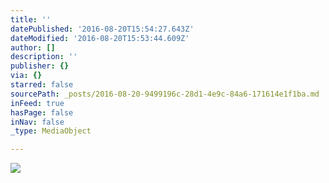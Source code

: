 ```yaml
---
title: ''
datePublished: '2016-08-20T15:54:27.643Z'
dateModified: '2016-08-20T15:53:44.609Z'
author: []
description: ''
publisher: {}
via: {}
starred: false
sourcePath: _posts/2016-08-20-9499196c-28d1-4e9c-84a6-171614e1f1ba.md
inFeed: true
hasPage: false
inNav: false
_type: MediaObject

---
```

![](https://the-grid-user-content.s3-us-west-2.amazonaws.com/591729b6-9f97-41f8-87e1-9c9236d90d3c.jpg)